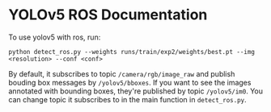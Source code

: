 # YOLOv5 ROS Documentation

To use yolov5 with ros, run:
```
python detect_ros.py --weights runs/train/exp2/weights/best.pt --img <resolution> --conf <conf>
```
By default, it subscribes to topic `/camera/rgb/image_raw` and publish bouding box messages by `/yolov5/bboxes`. If you want to see the images annotated with bounding boxes, they're published by topic `/yolov5/im0`. You can change topic it subscribes to in the main function in `detect_ros.py`.
